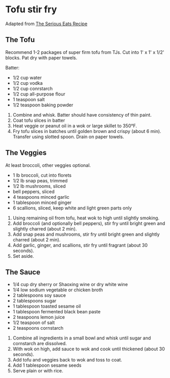 # Tofu stir fry

Adapted from [The Serious Eats Recipe](https://www.seriouseats.com/vegan-experience-crispy-tofu-broccoli-stir-fry)

## The Tofu

Recommend 1-2 packages of super firm tofu from TJs. Cut into 1' x 1' x 1/2' blocks. Pat dry with paper towels.

Batter:

- 1/2 cup water
- 1/2 cup vodka
- 1/2 cup conrstarch
- 1/2 cup all-purpose flour
- 1 teaspoon salt
- 1/2 teaspoon baking powder

1. Combine and whisk. Batter should have consistency of thin paint.
2. Coat tofu slices in batter
3. Heat veggie or peanut oil in a wok or large skillet to 350°F.
4. Fry tofu slices in batches until golden brown and crispy (about 6 min). Transfer using slotted spoon. Drain on paper towels.

## The Veggies

At least broccoli, other veggies optional.

- 1 lb broccoli, cut into florets
- 1/2 lb snap peas, trimmed
- 1/2 lb mushrooms, sliced
- bell peppers, sliced
- 4 teaspoons minced garlic
- 1 tablespoon minced ginger
- 6 scallions, sliced, keep white and light green parts only

1. Using remaining oil from tofu, heat wok to high until slightly smoking.
2. Add broccoli (and optionally bell peppers), stir fry until bright green and slightly charred (about 2 min).
3. Add snap peas and mushrooms, stir fry until bright green and slightly charred (about 2 min).
4. Add garlic, ginger, and scallions, stir fry until fragrant (about 30 seconds).
5. Set aside.

## The Sauce

- 1/4 cup dry sherry or Shaoxing wine or dry white wine
- 1/4 low sodium vegetable or chicken broth
- 2 tablespoons soy sauce
- 2 tablespoons sugar
- 1 tablespoon toasted sesame oil
- 1 tablespoon fermented black bean paste
- 2 teaspoons lemon juice
- 1/2 teaspoon of salt
- 2 teaspoons cornstarch

1. Combine all ingredients in a small bowl and whisk until sugar and cornstarch are dissolved.
2. With wok on high, add sauce to wok and cook until thickened (about 30 seconds).
3. Add tofu and veggies back to wok and toss to coat.
4. Add 1 tablespoon sesame seeds
5. Serve plain or with rice.
